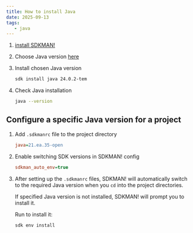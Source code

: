 ```yaml
---
title: How to install Java
date: 2025-09-13
tags:
   - java
---
```

<!-- steps -->
1. [install SDKMAN!](how-to-install-sdkman)

2. Choose Java version [here](https://sdkman.io/jdks/)

3. Install chosen Java version

   ```bash
   sdk install java 24.0.2-tem
   ```

4. Check Java installation
   
   ```bash
   java --version
   ```

## Configure a specific Java version for a project

<!-- steps -->
1. Add `.sdkmanrc` file to the project directory
    
   ```ini title=".sdkmanrc"
   java=21.ea.35-open
   ```

2. Enable switching SDK versions in SDKMAN! config

   ```ini title="~/.sdkman/etc/config"
   sdkman_auto_env=true
   ```

3. After setting up the `.sdkmanrc` files, SDKMAN! will automatically switch to the required Java version when you `cd` into the project directories.

   If specified Java version is not installed, SDKMAN! will prompt you to install it.

   Run to install it:

   ```bash
   sdk env install
   ```
